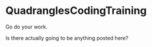 # QuadranglesCodingTraining
Go do your work. 

Is there actually going to be anything posted here?

